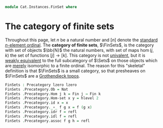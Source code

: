 <!--
```agda
open import Cat.Prelude

open import Data.Fin

import Cat.Reasoning as Cat
```
-->

```agda
module Cat.Instances.FinSet where
```

# The category of finite sets

Throughout this page, let $n$ be a natural number and $[n]$ denote the
[standard $n$-element ordinal]. The **category of finite sets**,
$\FinSets$, is the category with set of objects $\bb{N}$ the natural
numbers, with set of maps $\hom(j,k)$ the set of functions $[j] \to
[k]$. This category is not [univalent], but it is [weakly equivalent] to the
full subcategory of $\Sets$ on those objects which are [merely]
isomorphic to a finite ordinal. The reason for this "skeletal"
definition is that $\FinSets$ is a small category, so that presheaves on
$\FinSets$ are a [Grothendieck topos].

[standard $n$-element ordinal]: Data.Fin.html
[univalent]: Cat.Univalent.html
[weakly equivalent]: Cat.Functor.Equivalence.html#between-categories
[merely]: 1Lab.HIT.Truncation.html
[Grothendieck topos]: Topoi.Base.html

```agda
FinSets : Precategory lzero lzero
FinSets .Precategory.Ob = Nat
FinSets .Precategory.Hom j k = Fin j → Fin k
FinSets .Precategory.Hom-set x y = hlevel 2
FinSets .Precategory.id x = x
FinSets .Precategory._∘_ f g x = f (g x)
FinSets .Precategory.idr f = refl
FinSets .Precategory.idl f = refl
FinSets .Precategory.assoc f g h = refl
```
